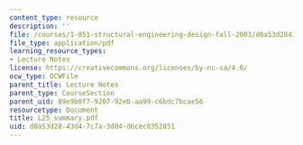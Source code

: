 ```yaml
---
content_type: resource
description: ''
file: /courses/1-051-structural-engineering-design-fall-2003/d0a53d2843d47c7a3d84d6cec0352851_L25_summary.pdf
file_type: application/pdf
learning_resource_types:
- Lecture Notes
license: https://creativecommons.org/licenses/by-nc-sa/4.0/
ocw_type: OCWFile
parent_title: Lecture Notes
parent_type: CourseSection
parent_uid: 89e9b0f7-9207-92e0-aa99-c6bdc7bcae56
resourcetype: Document
title: L25_summary.pdf
uid: d0a53d28-43d4-7c7a-3d84-d6cec0352851
---
```

